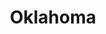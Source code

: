 ---
title: Oklahoma
year: 1965
opening_date: 1965-07-15
closing_date: 1965-07-30
layout: productions
image:
image_caption:
image_credit:
playbill:
category:
Theatre: Theatre Jacksonville
Venue: Little Theatre
cast:
  Aunt Eller: Lois Lee Stewart
  Curly: John Durrett
  Laurey: Nita James
  Ike Skidmore: Gil Gimbel
  Fred: Harry Hodge
  Slim: Bob Starr
  Will Parker: Ken Fallin
  Jud Fry: Paul Galloway
  Ado Annie Carnes: Lynn Arizzi
  Ali Hakim: Marshall Grauer
  Gertie Cummings: Claudia Grauer
  Ellen: Kay Bailey
  Faye: Randy Fry
  Virginia: Terry Tucker
  Vivienne: Pat Sousa
  Kate: Judy Pryor
  Sylvie: Mickey Smith
  Andrew Carnes: Bill Stathius
  Cord Elam: Eddie Dyal
  Jess: Tom Banston
  Mike: Conrad Peterson
  Solo Dancer:
    - Frank Spolar
    - Loretta Dingman
  Corps de Ballet:
    - Mary Ellen Grizzard
    - Delia Sweat
    - Holly Fulford
    - Claudia Gardner
    - Gil Gimbel
    - Eddie Dyal
    - Conrad Peterson
    - Fernando Velandia
crew:
  Director: George Ballis
  Production Designer: Larry Riddle
  Choreographer: Frank Spolar
  Musical Conductor: Al Sturchio
  Stage Manager: Philip Meunier
  Assistant Stage Manager:
    - Carolyn Courreges
    - Thelma Baker
  Costumes:
    - Gwen Nearhoof
    - Carolyn Stecher
    - Gwyda Agnew
    - Barbara Michelson
    - Mickey Fry
    - Debbie Krobalski
  Properties:
    - Carolyn Stecher
    - Gladys Dale
    - Ellen Black
    - Wenonah Wells
  Make-up:
    - Marcy Massaniso
    - Robert Smith
    - Alice Dill
    - Debbie Krobalski
  Lighting:
    - Dave Kent
    - Peggy Miller
    - Krissy Severson
  Scenery:
    - Alan Gilletter
    - Don Cool
    - Harold Nearhoof
    - Charles Vance
    - Gladys Dale
    - Robert Agnew
    - Maria Alarcon
    - Paul Galloway
    - Marcy Massaniso
    - Krissy Severson
  Grip:
    - Harold Nearhoof
    - Dan Cool
    - Bill Aust
    - Maria Alarcon
  Flyman:
    - Alan Gilletter
    - Charles Vance
    - Elliot Baker
orchestra:
  Orchestra:
    - Roger Lynn
    - Joe Bragg
    - Milt Gaskin
    - Steve Ogilvie
    - Bob Walker
    - Paul Cherry
    - Bob Toney
    - Don Thompson
    - Bill Pape
    - Ken Jones
external_links:
---
